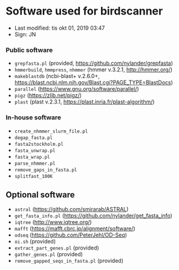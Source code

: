 # Software used for birdscanner

- Last modified: tis okt 01, 2019  03:47
- Sign: JN


### Public software

- `grepfasta.pl` (provided, <https://github.com/nylander/grepfasta>)
- `hmmerbuild`, `hmmpress`, `nhmmer` (hmmer v.3.2.1, <http://hmmer.org/>)
- `makeblastdb` (ncbi-blast+ v.2.6.0+, <https://blast.ncbi.nlm.nih.gov/Blast.cgi?PAGE_TYPE=BlastDocs>)
- `parallel` (<https://www.gnu.org/software/parallel/>)
- `pigz` (<https://zlib.net/pigz/>)
- `plast` (plast v.2.3.1, <https://plast.inria.fr/plast-algorithm/>)


### In-house software 

- `create_nhmmer_slurm_file.pl`
- `degap_fasta.pl`
- `fasta2stockholm.pl`
- `fasta_unwrap.pl`
- `fasta_wrap.pl`
- `parse_nhmmer.pl`
- `remove_gaps_in_fasta.pl`
- `splitfast_100K`


## Optional software

- `astral` (<https://github.com/smirarab/ASTRAL>)
- `get_fasta_info.pl` (<https://github.com/nylander/get_fasta_info>)
- `iqtree` (<http://www.iqtree.org/>)
- `mafft` (<https://mafft.cbrc.jp/alignment/software/>)
- `odseq` (<https://github.com/PeterJehl/OD-Seq>)
- `oi.sh` (provided)
- `extract_part_genes.pl` (provided)
- `gather_genes.pl` (provided)
- `remove_gapped_seqs_in_fasta.pl` (provided)

